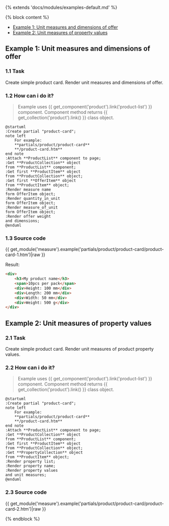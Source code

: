 {% extends 'docs/modules/examples-default.md' %}

{% block content %}
* [Example 1: Unit measures and dimensions of offer](#example-1-unit-measures-and-dimensions-of-offer)
* [Example 2: Unit measures of property values](#example-2-unit-measures-of-property-values)

## Example 1: Unit measures and dimensions of offer

### 1.1 Task

Create simple product card. Render unit measures and dimensions of offer.

### 1.2 How can i do it?

> Example uses {{ get_component('product').link('product-list') }} component.
Component method returns {{ get_collection('product').link() }} class object.

```plantuml
@startuml
:Create partial "product-card";
note left
    For example:
    **partials/product/product-card**
    **/product-card.htm**
end note
:Attach **ProductList** component to page;
:Get **ProductCollection** object
from **ProductList** component;
:Get first **ProductItem** object
from **ProductCollection** object;
:Get first **OfferItem** object
from **ProductItem** object;
:Render measure name
form OfferItem object;
:Render quantity_in_unit
form OfferItem object;
:Render measure_of_unit
form OfferItem object;
:Render offer weight
and dimensions;
@enduml
```

### 1.3 Source code

{{ get_module('measure').example('partials/product/product-card/product-card-1.htm')|raw }}

Result:
```html
<div>
    <h3>My product name</h3>
    <span>10pcs per pack</span>
    <div>Height: 100 mm</div>
    <div>Length: 200 mm</div>
    <div>Width: 50 mm</div>
    <div>Weight: 500 g</div>
</div>
```

## Example 2: Unit measures of property values

### 2.1 Task

Create simple product card. Render unit measures of product property values.

### 2.2 How can i do it?

> Example uses {{ get_component('product').link('product-list') }} component.
Component method returns {{ get_collection('product').link() }} class object.

```plantuml
@startuml
:Create partial "product-card";
note left
    For example:
    **partials/product/product-card**
    **/product-card.htm**
end note
:Attach **ProductList** component to page;
:Get **ProductCollection** object
from **ProductList** component;
:Get first **ProductItem** object
from **ProductCollection** object;
:Get **PropertyCollection** object
from **ProductItem** object;
:Render property list;
:Render property name;
:Render property values
and unit measures;
@enduml
```

### 2.3 Source code

{{ get_module('measure').example('partials/product/product-card/product-card-2.htm')|raw }}

{% endblock %}

